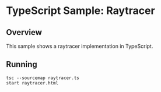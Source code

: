 # TypeScript Sample: Raytracer 

## Overview 

This sample shows a raytracer implementation in TypeScript.

## Running
```
tsc --sourcemap raytracer.ts
start raytracer.html
```
